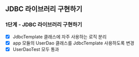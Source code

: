 ## JDBC 라이브러리 구현하기

### 1단계 - JDBC 라이브러리 구현하기

- [x] JdbcTemplate 클래스에 자주 사용하는 로직 분리
- [x] app 모듈의 UserDao 클래스를 JdbcTemplate 사용하도록 변경
- [x] UserDaoTest 모두 통과
